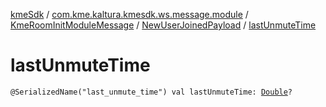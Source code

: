 [kmeSdk](../../../index.md) / [com.kme.kaltura.kmesdk.ws.message.module](../../index.md) / [KmeRoomInitModuleMessage](../index.md) / [NewUserJoinedPayload](index.md) / [lastUnmuteTime](./last-unmute-time.md)

# lastUnmuteTime

`@SerializedName("last_unmute_time") val lastUnmuteTime: `[`Double`](https://kotlinlang.org/api/latest/jvm/stdlib/kotlin/-double/index.html)`?`